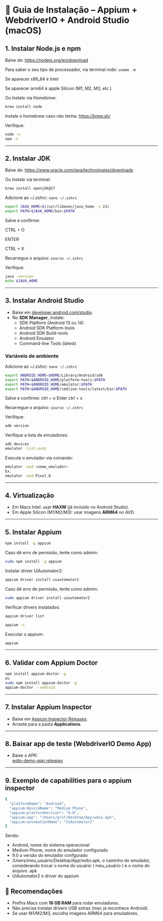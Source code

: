 # 🚀 Guia de Instalação – Appium + WebdriverIO + Android Studio (macOS)

## 1. Instalar Node.js e npm

Baixe de: https://nodejs.org/en/download

Para saber o seu tipo de processador, via terminal rode:  `uname -m`

Se aparecer x86_64 é intel 

Se aparecer arm64 é apple Silicon (M1, M2, M3, etc.)

Ou instale via Homebrew: 
```bash
brew install node
```
Instale o homebrew caso não tenha: https://brew.sh/

Verifique:
```bash
node -v
npm -v
```

---


## 2. Instalar JDK

Baixe de: https://www.oracle.com/java/technologies/downloads

Ou instale via terminal:

```bash
brew install openjdk@17
```

Adicione ao ~/.zshrc: `nano ~/.zshrc`
```bash
export JAVA_HOME=$(/usr/libexec/java_home -v 21)
export PATH=$JAVA_HOME/bin:$PATH
```

Salve e confirme:

CTRL + O 

ENTER

CTRL + X


Recarregue o arquivo: `source ~/.zshrc`

Verifique:
```bash
java -version
echo $JAVA_HOME
```

---

## 3. Instalar Android Studio
- Baixe em [developer.android.com/studio](https://developer.android.com/studio).
- No **SDK Manager**, instale:
  - SDK Platform (Android 13 ou 14)
  - Android SDK Platform-tools
  - Android SDK Build-tools
  - Android Emulator
  - Command-line Tools (latest)

### Variáveis de ambiente
Adicione ao ~/.zshrc: `nano ~/.zshrc`
```bash
export ANDROID_HOME=$HOME/Library/Android/sdk
export PATH=$ANDROID_HOME/platform-tools:$PATH
export PATH=$ANDROID_HOME/emulator:$PATH
export PATH=$ANDROID_HOME/cmdline-tools/latest/bin:$PATH
```

Salve e confirme:
ctrl + o
Enter
ctrl + x

Recarregue o arquivo: `source ~/.zshrc`

Verifique:
```bash
adb version
```
Verifique a lista de emuladores:
```bash
adb devices
emulator -list-avds
```
Execute o emulador via comando:
```bash
emulator -avd <nome_emulador>
Ex.
emulator -avd Pixel_8
```

---

## 4. Virtualização
- Em Macs Intel: usar **HAXM** (já incluído no Android Studio).
- Em Apple Silicon (M1/M2/M3): usar imagens **ARM64** no AVD.

---

## 5. Instalar Appium
```bash
npm install -g appium
```

Caso dê erro de permisão, tente como admim: 
```bash
sudo npm install -g appium
```

Instalar driver UiAutomator2:
```bash
appium driver install uiautomator2
```

Caso dê erro de permisão, tente como admim: 
```bash
sudo appium driver install uiautomator2
```
Verificar drivers instalados: 
```bash
appium driver list
```


```bash
appium -v
```

Executar o appium: 
```bash
appium
```
---

## 6. Validar com Appium Doctor
```bash
npm install appium-doctor -g
ou
sudo npm install appium-doctor -g
appium-doctor --android
```

---

## 7. Instalar Appium Inspector
- Baixe em [Appium Inspector Releases](https://github.com/appium/appium-inspector/releases).
- Arraste para a pasta **Applications**.

---

## 8. Baixar app de teste (WebdriverIO Demo App)
- Baixe o APK:  
  [wdio-demo-app releases](https://github.com/webdriverio/native-demo-app/releases)

---

## 9. Exemplo de capabilities para o appium inspector 
```bash
{
  "platformName": "Android", 
  "appium:deviceName": "Medium Phone",
  "appium:platformVersion": "9.0",
  "appium:app": "/Users/prof/Desktop/App/wdio.apk",
  "appium:automationName": "UiAutomator2"
}
```

Sendo: 
- Android, nome do sistema operacional
- Medium Phone, nome do emulador configurado
- 9.0 a versão do emulador confgurado
- /Users/meu_usuário/Desktop/App/wdio.apk, o caminho do emulador, considerando trocar o nome do usuário ( meu_usuário ) e o nome do arquivo .apk
- UiAutomator2 o driver do appium 


## 📌 Recomendações
- Prefira Macs com **16 GB RAM** para rodar emuladores.  
- Não precisa instalar drivers USB extras (mac já reconhece Android).  
- Se usar M1/M2/M3, escolha imagens ARM64 para emuladores.
